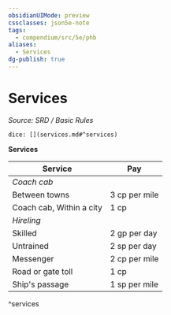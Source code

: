 ```yaml
---
obsidianUIMode: preview
cssclasses: json5e-note
tags:
  - compendium/src/5e/phb
aliases:
  - Services
dg-publish: true
---
```

# Services
*Source: SRD / Basic Rules* 

`dice: [](services.md#^services)`

**Services**

| Service | Pay |
|---------|-----|
| *Coach cab* |  |
| Between towns | 3 cp per mile |
| Coach cab, Within a city | 1 cp |
| *Hireling* |  |
| Skilled | 2 gp per day |
| Untrained | 2 sp per day |
| Messenger | 2 cp per mile |
| Road or gate toll | 1 cp |
| Ship's passage | 1 sp per mile |
^services